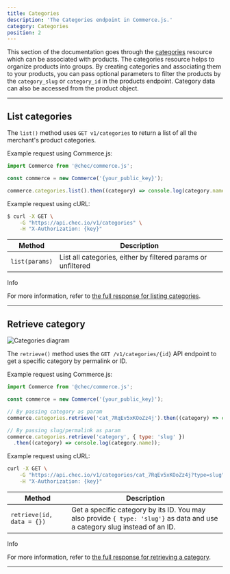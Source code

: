 ```yaml
---
title: Categories
description: 'The Categories endpoint in Commerce.js.'
category: Categories
position: 2
---
```


This section of the documentation goes through the [categories](#list-categories) resource which can be associated with
products. The categories resource helps to organize products into groups. By creating categories and associating them to
your products, you can pass optional parameters to filter the products by the `category_slug` or `category_id` in the
products endpoint. Category data can also be accessed from the product object.

---

## List categories

The `list()` method uses `GET v1/categories` to return a list of all the merchant's product categories.

Example request using Commerce.js:

```js
import Commerce from '@chec/commerce.js';

const commerce = new Commerce('{your_public_key}');

commerce.categories.list().then((category) => console.log(category.name));
```

Example request using cURL:

```bash
$ curl -X GET \
    -G "https://api.chec.io/v1/categories" \
    -H "X-Authorization: {key}"
```

| Method | Description |
| -------------------- | ----------- |
| `list(params)`       | List all categories, either by filtered params or unfiltered |

<div class="highlight highlight--info">
<span>Info</span>
  <p>For more information, refer to <a href="/docs/api/?shell#categories">the full response for listing categories</a>.</p>
</div>

---

## Retrieve category

![Categories diagram](https://cdn.chec.io/chec-assets/Category%20diagram.png)

The `retrieve()` method uses the `GET /v1/categories/{id}` API endpoint to get a specific category by permalink or ID.

Example request using Commerce.js:

```js
import Commerce from '@chec/commerce.js';

const commerce = new Commerce('{your_public_key}');

// By passing category as param
commerce.categories.retrieve('cat_7RqEv5xKOoZz4j').then((category) => console.log(category.name));

// By passing slug/permalink as param
commerce.categories.retrieve('category', { type: 'slug' })
  .then((category) => console.log(category.name));
```

Example request using cURL:

```bash
curl -X GET \
    -G "https://api.chec.io/v1/categories/cat_7RqEv5xKOoZz4j?type=slug" \
    -H "X-Authorization: {key}"
```

| Method | Description |
| -------------------- | ----------- |
| `retrieve(id, data = {})`  |  Get a specific category by its ID. You may also provide `{ type: 'slug'}` as data and use a category slug instead of an ID.  |

<div class="highlight highlight--info">
    <span>Info</span>
    <p>For more information, refer to <a href="/docs/api/?shell#retrieve-category">the full response for retrieving a category</a>.</p>
</div>

---
